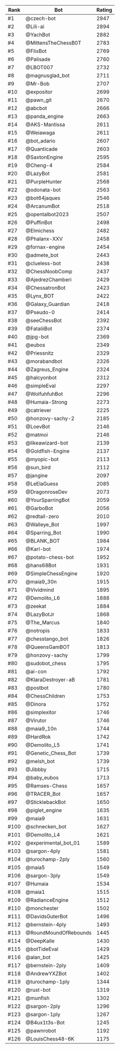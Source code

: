 Rank|Bot|Rating
---|---|---
#1|@czech-bot|2947
#2|@Lili-ai|2894
#3|@YachBot|2882
#4|@MittensTheChessB0T|2783
#5|@FlixBot|2769
#6|@Palisade|2760
#7|@LBOT007|2732
#8|@magnusglad_bot|2711
#9|@Mr-Bob|2707
#10|@expositor|2699
#11|@pawn_git|2670
#12|@abcbot|2666
#13|@panda_engine|2663
#14|@AKS-Mantissa|2611
#15|@Weiawaga|2611
#16|@bot_adario|2607
#17|@Quanticade|2603
#18|@SaxtonEngine|2595
#19|@Cheng-4|2584
#20|@LazyBot|2581
#21|@PurpleHunter|2568
#22|@odonata-bot|2563
#23|@bot64jaques|2546
#24|@ArcanumBot|2518
#25|@opentalbot2023|2507
#26|@PuffinBot|2498
#27|@Elmichess|2482
#28|@Phalanx-XXV|2458
#29|@fornax-engine|2454
#30|@admete_bot|2443
#31|@clueless-bot|2438
#32|@ChessNoobComp|2437
#33|@AjedrezChamberi|2429
#34|@ChessatronBot|2423
#35|@Lynx_BOT|2422
#36|@Galaxy_Guardian|2418
#37|@Pseudo-0|2414
#38|@seeChessBot|2392
#39|@FataliiBot|2374
#40|@jpg-bot|2369
#41|@eubos|2349
#42|@Priessnitz|2329
#43|@morabandbot|2326
#44|@Zagreus_Engine|2324
#45|@halcyonbot|2312
#46|@simpleEval|2297
#47|@WolfuhfuhBot|2296
#48|@Humaia-Strong|2273
#49|@catriever|2225
#50|@honzovy-sachy-2|2185
#51|@LoevBot|2146
#52|@matmoi|2146
#53|@likeawizard-bot|2139
#54|@Goldfish-Engine|2137
#55|@myopic-bot|2113
#56|@sun_bird|2112
#57|@jangine|2097
#58|@LeElaGuess|2085
#59|@DragonroseDev|2073
#60|@YourSparringBot|2059
#61|@GarboBot|2056
#62|@redtail-zero|2010
#63|@Walleye_Bot|1997
#64|@Sparring_Bot|1990
#65|@BLANK_BOT|1984
#66|@Karl-bot|1974
#67|@potato-chess-bot|1952
#68|@hans68Bot|1931
#69|@SimpleChessEngine|1920
#70|@maia9_30n|1915
#71|@Vividmind|1895
#72|@Demolito_L6|1888
#73|@zeekat|1884
#74|@LazyBotJr|1868
#75|@The_Marcus|1840
#76|@notropis|1833
#77|@chesstango_bot|1826
#78|@QueensGamBOT|1813
#79|@honzovy-sachy|1799
#80|@sudobot_chess|1795
#81|@ai-con|1792
#82|@KlaraDestroyer-aB|1781
#83|@postbot|1780
#84|@ChessChildren|1753
#85|@Dinora|1752
#86|@simplexitor|1746
#87|@Virutor|1746
#88|@maia9_10n|1744
#89|@HardRok|1742
#90|@Demolito_L5|1741
#91|@Genetic_Chess_Bot|1739
#92|@melsh_bot|1739
#93|@Jibbby|1715
#94|@baby_eubos|1713
#95|@Ramses-Chess|1657
#96|@TRACER_Bot|1657
#97|@SticklebackBot|1650
#98|@piglet_engine|1635
#99|@maia9|1631
#100|@schnecken_bot|1627
#101|@Demolito_L4|1621
#102|@experimental_bot_01|1589
#103|@sargon-4ply|1581
#104|@turochamp-2ply|1560
#105|@maia5|1549
#106|@sargon-3ply|1549
#107|@Humaia|1534
#108|@maia1|1515
#109|@RadianceEngine|1512
#110|@monchester|1502
#111|@DavidsGuterBot|1496
#112|@bernstein-4ply|1493
#113|@RoundMoundOfRebounds|1445
#114|@DeepKalle|1430
#115|@botTideEval|1429
#116|@alan_bot|1425
#117|@bernstein-2ply|1409
#118|@AndrewYXZBot|1402
#119|@turochamp-1ply|1344
#120|@rust-bot|1319
#121|@munfish|1302
#122|@sargon-2ply|1296
#123|@sargon-1ply|1267
#124|@B4ux1t3s-Bot|1245
#125|@pawnrobot|1192
#126|@LouisChess48-6K|1175
